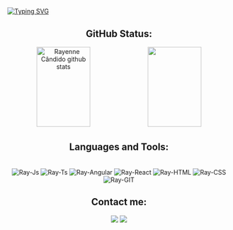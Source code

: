 
## 
[![Typing SVG](https://readme-typing-svg.herokuapp.com/?color=ffa726&size=35&center=true&vCenter=true&width=1000&lines=HELLO,+My+name+is+Rayenne+Cândido;I'm+27+years+old;I'm+from+Brazil;I+Graduated+Systems+Development;Be+Welcome!+:%29)](https://git.io/typing-svg)

## <div align="center">GitHub Status:</div>
<div align="center">  
  <img width="49%" height="180px" src="https://github-readme-stats.vercel.app/api?username=rayennecandido&show_icons=true&count_private=true&hide_border=true&theme=great-gatsby&include_all_commits=true&count_private=true" alt="Rayenne Cândido github stats"/>
  <img width="49%" height="180px" src="https://readme-rayennecandido.vercel.app//api/top-langs/?username=rayennecandido&layout=compact&hide_border=true&theme=great-gatsby"/>
</div>
 
## <div align="center">Languages and Tools:</div> 
<div align="center" style="display: inline_block"><br>
  <img align="center" alt="Ray-Js" src="https://img.shields.io/badge/JavaScript-F7DF1E?style=for-the-badge&logo=javascript&logoColor=black">
  <img align="center" alt="Ray-Ts" src="https://img.shields.io/badge/TypeScript-007ACC?style=for-the-badge&logo=typescript&logoColor=white">
  <img align="center" alt="Ray-Angular" src="https://img.shields.io/badge/Angular-DD0031?style=for-the-badge&logo=angular&logoColor=white">
  <img align="center" alt="Ray-React" src="https://img.shields.io/badge/React-20232A?style=for-the-badge&logo=react&logoColor=61DAFB">
  <img align="center" alt="Ray-HTML" src="https://img.shields.io/badge/HTML5-E34F26?style=for-the-badge&logo=html5&logoColor=white">
  <img align="center" alt="Ray-CSS" src="https://img.shields.io/badge/CSS3-1572B6?style=for-the-badge&logo=css3&logoColor=white">
  <img align="center" alt="Ray-GIT" src="https://img.shields.io/badge/GIT-E44C30?style=for-the-badge&logo=git&logoColor=white">
</div>
  
  ## <div align="center">Contact me:</div>
<div align="center">
    <a href = "mailto:rayennecandido@gmail.com"><img src="https://img.shields.io/badge/Gmail-D14836?style=for-the-badge&logo=gmail&logoColor=white" target="_blank"></a>
  <a href="https://www.linkedin.com/in/rayennecandido/" target="_blank"><img src="https://img.shields.io/badge/-LinkedIn-%230077B5?style=for-the-badge&logo=linkedin&logoColor=white" target="_blank"></a> 
</div>


